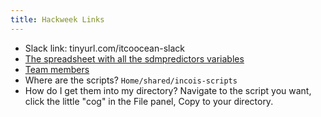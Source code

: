 ```yaml
---
title: Hackweek Links
---
```


* Slack link: tinyurl.com/itcoocean-slack
* [The spreadsheet with all the sdmpredictors variables](https://docs.google.com/spreadsheets/d/1-DZ5_oR7BQU4tr5CNtWMiL5a0jsVghZlKBXoTrLQh6g/edit?usp=sharing)
* [Team members](https://docs.google.com/spreadsheets/d/1yKB5f969_-NfgBCAMYEbs3dVl1hCy4H0FLgCoecKt0k/edit?usp=sharing)
* Where are the scripts? `Home/shared/incois-scripts`
* How do I get them into my directory? Navigate to the script you want, click the little "cog" in the File panel, Copy to your directory.


